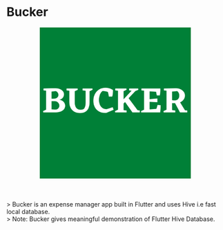 # Bucker

<p align="center">
    <img width="350" height="350" src="https://github.com/gupta29470/bucker_expense_manager/blob/master/assets/images/BUCKER.png">
</p>
</br>
</br>
> Bucker is an expense manager app built in Flutter and uses Hive i.e fast local database.
</br>
> Note: Bucker gives meaningful demonstration of Flutter Hive Database.
